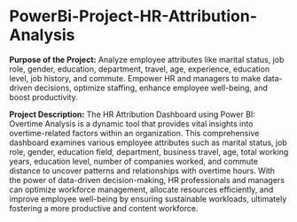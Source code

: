 # PowerBi-Project-HR-Attribution-Analysis
**Purpose of the Project:** Analyze employee attributes like marital status, job role, gender, education, department, travel, age, experience, education level, job history, and commute. Empower HR and managers to make data-driven decisions, optimize staffing, enhance employee well-being, and boost productivity.

**Project Description:** The HR Attribution Dashboard using Power BI: Overtime Analysis is a dynamic tool that provides vital insights into overtime-related factors within an organization. This comprehensive dashboard examines various employee attributes such as marital status, job role, gender, education field, department, business travel, age, total working years, education level, number of companies worked, and commute distance to uncover patterns and relationships with overtime hours. With the power of data-driven decision-making, HR professionals and managers can optimize workforce management, allocate resources efficiently, and improve employee well-being by ensuring sustainable workloads, ultimately fostering a more productive and content workforce.
